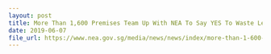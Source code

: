 ```yaml
---
layout: post
title: More Than 1,600 Premises Team Up With NEA To Say YES To Waste Less
date: 2019-06-07
file_url: https://www.nea.gov.sg/media/news/news/index/more-than-1-600-premises-team-up-with-nea-to-say-yes-to-waste-less
---
```

